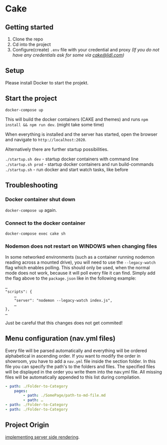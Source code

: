 # Cake

## Getting started
1. Clone the repo
2. Cd into the project
3. Configure(create) `.env` file with your credential and proxy _(If you do not have any credentials ask for some via cake@lidl.com)_

## Setup
Please install Docker to start the projekt.

## Start the project
`docker-compose up`

This will build the docker containers (CAKE and themes) and runs `npm install && npm run dev`. (might take some time)

When everything is installed and the server has started, open the browser and navigate to `http://localhost:2020`.

Alternatively there are further startup possibilities.

`./startup.sh dev` - startup docker containers with command line
`./startup.sh prod` - startup docker containers and run build-commands
`./startup.sh` - run docker and start watch tasks, like before

## Troubleshooting

### Docker container shut down

`docker-compose up` again.

### Connect to the docker container

`docker-compose exec cake sh`

### Nodemon does not restart on WINDOWS when changing files

In some networked environments (such as a container running nodemon reading across a mounted drive), you will need to use the `--legacy-watch` flag which enables polling. This should only be used, when the normal mode does not work, because it will poll every file it can find.
Simply add the flag above to the `package.json` like in the following example:

    …
    "scripts": {
        …
        "server": "nodemon --legacy-watch index.js",
        …
    },
    …

Just be careful that this changes does not get commited!

## Menu configuration (nav.yml files)
Every file will be parsed automatically and everything will be ordered alphabetical in ascending order.
If you want to modify the order in showroom, you have to add a `nav.yml` file inside the section folder.
In this file you can specify the path's to the folders and files. The specified files will be displayed in the order you write them into the nav.yml file. All missing files will be automatically appended to this list during compilation.

```yml
- path: ./Folder-to-Category
    pages:
        - path: ./SomePage/path-to-md-file.md
        - path: …
- path: ./Folder-to-Category
- path: ./Folder-to-Category
```

## Project Origin
[implementing server side rendering](https://medium.com/@alexnm/demystifying-reacts-server-side-render-de335d408fe4).
